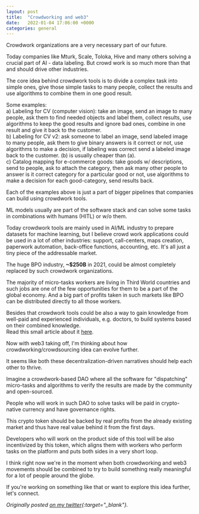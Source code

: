```yaml
---
layout: post
title:  "Crowdworking and web3"
date:   2022-01-04 17:06:00 +0000
categories: general
---
```


Crowdwork organizations are a very necessary part of our future.

Today companies like Mturk, Scale, Toloka, Hive and many others solving a crucial part of AI - data labeling. But crowd work is so much more than that and should drive other industries.

The core idea behind crowdwork tools is to divide a complex task into simple ones, give those simple tasks to many people, collect the results and use algorithms to combine them in one good result. 

Some examples:\
a) Labeling for CV (computer vision): take an image, send an image to many people, ask them to find needed objects and label them, collect results, use algorithms to keep the good results and ignore bad ones, combine in one result and give it back to the customer.\
b) Labeling for CV v2: ask someone to label an image, send labeled image to many people, ask them to give binary answers is it correct or not, use algorithms to make a decision, if labeling was correct send a labeled image back to the customer. (b) is usually cheaper than (a).\
c) Catalog mapping for e-commerce goods: take goods w/ descriptions, send to people, ask to attach the category, then ask many other people to answer is it correct category for a particular good or not, use algorithms to make a decision for each good-category, send results back.

Each of the examples above is just a part of bigger pipelines that companies can build using crowdwork tools. 

ML models usually are part of the software stack and can solve some tasks in combinations with humans (HITL) or w/o them.

Today crowdwork tools are mainly used in AI/ML industry to prepare datasets for machine learning, but I believe crowd work applications could be used in a lot of other industries: support, call-centers, maps creation, paperwork automation, back-office functions, accounting, etc. It's all just a tiny piece of the addressable market.

The huge BPO industry, **~$250B** in 2021, could be almost completely replaced by such crowdwork organizations.

The majority of micro-tasks workers are living in Third World countries and such jobs are one of the few opportunities for them to be a part of the global economy.
And a big part of profits taken in such markets like BPO can be distributed directly to all those workers.

Besides that crowdwork tools could be also a way to gain knowledge from well-paid and experienced individuals, e.g. doctors, to build systems based on their combined knowledge.\
Read this small article about it [here](https://www.cnbc.com/2016/06/15/alphabets-eric-schmidt-predicts-what-spark-the-next-100-billion-firm.html).

Now with web3 taking off, I'm thinking about how crowdworking/crowdsourcing idea can evolve further.

It seems like both these decentralization-driven narratives should help each other to thrive.

Imagine a crowdwork-based DAO where all the software for "dispatching" micro-tasks and algorithms to verify the results are made by the community and open-sourced.

People who will work in such DAO to solve tasks will be paid in crypto-native currency and have governance rights.

This crypto token should be backed by real profits from the already existing market and thus have real value behind it from the first days.

Developers who will work on the product side of this tool will be also incentivized by this token, which aligns them with workers who perform tasks on the platform and puts both sides in a very short loop.

I think right now we're in the moment when both crowdworking and web3 movements should be combined to try to build something really meaningful for a lot of people around the globe.

If you're working on something like that or want to explore this idea further, let's connect.

*Originally posted [on my twitter](https://twitter.com/dashtiev){:target="_blank"}.*